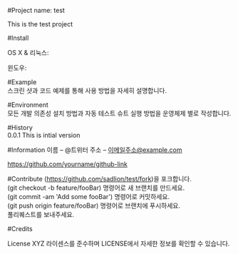 #Project name: test  

This is the test project

#Install

OS X & 리눅스:

윈도우:


#Example  
스크린 샷과 코드 예제를 통해 사용 방법을 자세히 설명합니다.

#Environment  
모든 개발 의존성 설치 방법과 자동 테스트 슈트 실행 방법을 운영체제 별로 작성합니다.  

#History  
0.0.1 This is intial version  

#Information
이름 – @트위터 주소 – 이메일주소@example.com

https://github.com/yourname/github-link

#Contribute
(https://github.com/sadlion/test/fork)을 포크합니다.  
(git checkout -b feature/fooBar) 명령어로 새 브랜치를 만드세요.  
(git commit -am 'Add some fooBar') 명령어로 커밋하세요.  
(git push origin feature/fooBar) 명령어로 브랜치에 푸시하세요.   
풀리퀘스트를 보내주세요.  

#Credits

License
XYZ 라이센스를 준수하며 LICENSE에서 자세한 정보를 확인할 수 있습니다.
